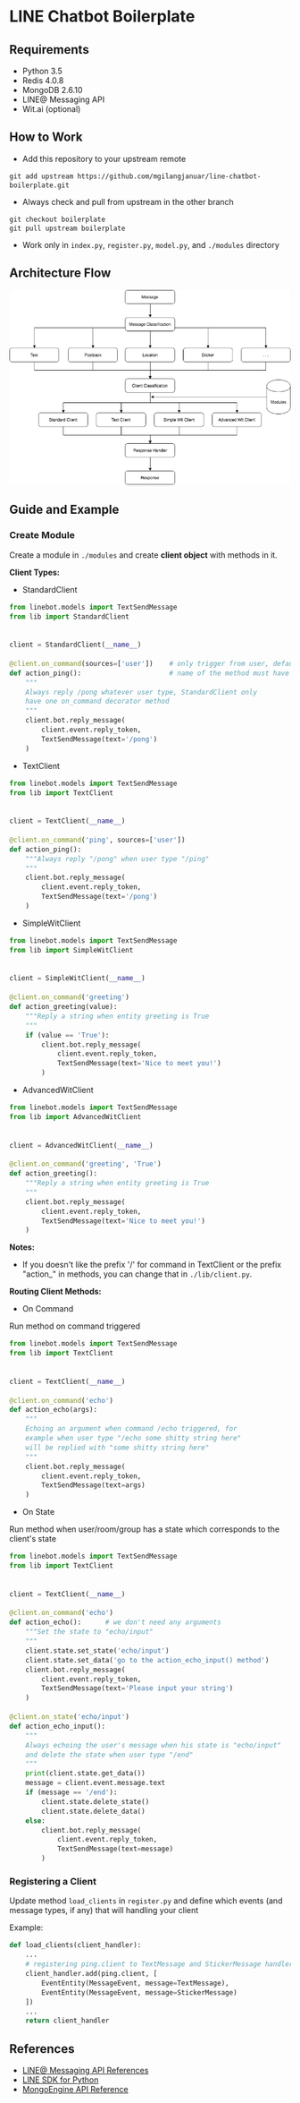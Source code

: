 LINE Chatbot Boilerplate
========================

## Requirements

 - Python 3.5
 - Redis 4.0.8
 - MongoDB 2.6.10
 - LINE@ Messaging API
 - Wit.ai (optional)

## How to Work

 - Add this repository to your upstream remote
```
git add upstream https://github.com/mgilangjanuar/line-chatbot-boilerplate.git
```
 - Always check and pull from upstream in the other branch
```
git checkout boilerplate
git pull upstream boilerplate
```
 - Work only in `index.py`, `register.py`, `model.py`, and `./modules` directory

## Architecture Flow

![](chatbot_architecture.png?raw=true)

## Guide and Example

### Create Module

Create a module in `./modules` and create **client object** with methods in it.

**Client Types:**

 - StandardClient

```python
from linebot.models import TextSendMessage
from lib import StandardClient


client = StandardClient(__name__)

@client.on_command(sources=['user'])    # only trigger from user, default: all
def action_ping():                      # name of the method must have "action_" as prefix
    """
    Always reply /pong whatever user type, StandardClient only
    have one on_command decorator method
    """
    client.bot.reply_message(
        client.event.reply_token,
        TextSendMessage(text='/pong')
    )
```

 - TextClient

```python
from linebot.models import TextSendMessage
from lib import TextClient


client = TextClient(__name__)

@client.on_command('ping', sources=['user'])
def action_ping():
    """Always reply "/pong" when user type "/ping"
    """
    client.bot.reply_message(
        client.event.reply_token,
        TextSendMessage(text='/pong')
    )
```

 - SimpleWitClient

```python
from linebot.models import TextSendMessage
from lib import SimpleWitClient


client = SimpleWitClient(__name__)

@client.on_command('greeting')
def action_greeting(value):
    """Reply a string when entity greeting is True
    """
    if (value == 'True'):
        client.bot.reply_message(
            client.event.reply_token,
            TextSendMessage(text='Nice to meet you!')
        )
```

 - AdvancedWitClient

```python
from linebot.models import TextSendMessage
from lib import AdvancedWitClient


client = AdvancedWitClient(__name__)

@client.on_command('greeting', 'True')
def action_greeting():
    """Reply a string when entity greeting is True
    """
    client.bot.reply_message(
        client.event.reply_token,
        TextSendMessage(text='Nice to meet you!')
    )
```

**Notes:**

 - If you doesn't like the prefix '/' for command in TextClient or the prefix "action_" in methods, you can change that in `./lib/client.py`.

**Routing Client Methods:**

 - On Command

Run method on command triggered

```python
from linebot.models import TextSendMessage
from lib import TextClient


client = TextClient(__name__)

@client.on_command('echo')
def action_echo(args):
    """
    Echoing an argument when command /echo triggered, for 
    example when user type "/echo some shitty string here"
    will be replied with "some shitty string here"
    """
    client.bot.reply_message(
        client.event.reply_token,
        TextSendMessage(text=args)
    )
```

 - On State

Run method when user/room/group has a state which corresponds to the client's state

```python
from linebot.models import TextSendMessage
from lib import TextClient


client = TextClient(__name__)

@client.on_command('echo')
def action_echo():      # we don't need any arguments
    """Set the state to "echo/input"
    """
    client.state.set_state('echo/input')
    client.state.set_data('go to the action_echo_input() method')
    client.bot.reply_message(
        client.event.reply_token,
        TextSendMessage(text='Please input your string')
    )

@client.on_state('echo/input')
def action_echo_input():
    """
    Always echoing the user's message when his state is "echo/input"
    and delete the state when user type "/end"
    """
    print(client.state.get_data())
    message = client.event.message.text
    if (message == '/end'):
        client.state.delete_state()
        client.state.delete_data()
    else:
        client.bot.reply_message(
            client.event.reply_token,
            TextSendMessage(text=message)
        )
```

### Registering a Client

Update method `load_clients` in `register.py` and define which events (and message types, if any) that will handling your client

Example:

```python
def load_clients(client_handler):
    ...
    # registering ping.client to TextMessage and StickerMessage handler
    client_handler.add(ping.client, [
        EventEntity(MessageEvent, message=TextMessage),
        EventEntity(MessageEvent, message=StickerMessage)
    ])
    ...
    return client_handler
```

## References
 - [LINE@ Messaging API References](https://developers.line.me/en/docs/messaging-api/reference/)
 - [LINE SDK for Python](https://github.com/line/line-bot-sdk-python)
 - [MongoEngine API Reference](http://docs.mongoengine.org/apireference.html)
